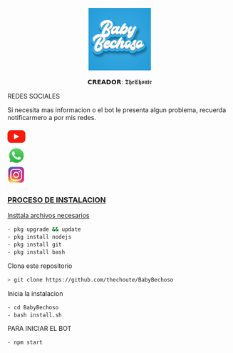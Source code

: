 <p align="center">
<img src="./media/imagenes/Baby-Bechoso.png" width="140" height="140"/>
</p>
<p align="center">
𝗖𝗥𝗘𝗔𝗗𝗢𝗥: 𝕿𝖍𝖊𝕮𝖍𝖔𝖚𝖙𝖊
</p>
</p>
REDES SOCIALES
</p>
Si necesita mas informacion o el bot le presenta algun problema, recuerda notificarmero a por mis redes.
</p>
<a href=  title="MAINTENED" "https://www.youtube.com/channel/UC-HPutaDGeTPjrCId0bXQgg"><img src="/media/redes/youtube.png" width="40" height="40"</a>
<br>
<a href="wa.me/18299897014"><img src="/media/redes/whatsapp.png" width="40" height="40"</a>
<br>
 <a href="https://www.instagram.com/the_choute_/"><img src="/media/redes/instagram.png" width="40" height="40"</a>
</p>



### PROCESO DE INSTALACION
Insttala archivos necesarios
```bash
- pkg upgrade && update
- pkg install nodejs
- pkg install git
- pkg install bash
```
Clona este repositorio
 ```bash
> git clone https://github.com/thechoute/BabyBechoso
```
Inicia la instalacion
```bash
- cd BabyBechoso
- bash install.sh
```
PARA INICIAR EL BOT

 ```bash
- npm start
```

